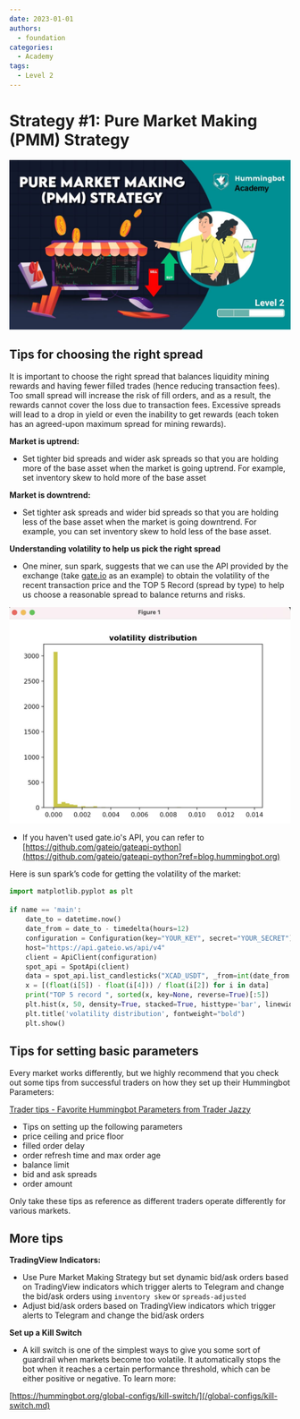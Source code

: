 ```yaml
---
date: 2023-01-01
authors:
  - foundation
categories:
  - Academy
tags:
  - Level 2
---
```


# Strategy #1: Pure Market Making (PMM) Strategy
![cover](cover.jpg)

## Tips for choosing the right spread

It is important to choose the right spread that balances liquidity mining rewards and having fewer filled trades (hence reducing transaction fees). Too small spread will increase the risk of fill orders, and as a result, the rewards cannot cover the loss due to transaction fees. Excessive spreads will lead to a drop in yield or even the inability to get rewards (each token has an agreed-upon maximum spread for mining rewards).

<!-- more -->

**Market is uptrend:**

- Set tighter bid spreads and wider ask spreads so that you are holding more of the base asset when the market is going uptrend. For example, set inventory skew to hold more of the base asset

**Market is downtrend:**

- Set tighter ask spreads and wider bid spreads so that you are holding less of the base asset when the market is going downtrend. For example, you can set inventory skew to hold less of the base asset.

**Understanding volatility to help us pick the right spread**

- One miner, sun spark, suggests that we can use the API provided by the exchange (take [gate.io](http://gate.io/?ref=blog.hummingbot.org) as an example) to obtain the volatility of the recent transaction price and the TOP 5 Record (spread by type) to help us choose a reasonable spread to balance returns and risks.

![Screenshot 2022-03-09 at 5.36.51 PM](image_1.jpg)

- If you haven't used gate.io's API, you can refer to [https://github.com/gateio/gateapi-python](https://github.com/gateio/gateapi-python?ref=blog.hummingbot.org)

Here is sun spark’s code for getting the volatility of the market:

```python
import matplotlib.pyplot as plt

if name == 'main':
    date_to = datetime.now()
    date_from = date_to - timedelta(hours=12)
    configuration = Configuration(key="YOUR_KEY", secret="YOUR_SECRET")
    host="https://api.gateio.ws/api/v4"
    client = ApiClient(configuration)
    spot_api = SpotApi(client)
    data = spot_api.list_candlesticks("XCAD_USDT", _from=int(date_from.timestamp()), to=int(date_to.timestamp()), interval="1m")
    x = [(float(i[5]) - float(i[4])) / float(i[2]) for i in data]
    print("TOP 5 record ", sorted(x, key=None, reverse=True)[:5])
    plt.hist(x, 50, density=True, stacked=True, histtype='bar', linewidth=3, color='y')
    plt.title('volatility distribution', fontweight="bold")
    plt.show()
```

## Tips for setting basic parameters

Every market works differently, but we highly recommend that you check out some tips from successful traders on how they set up their Hummingbot Parameters:

[Trader tips - Favorite Hummingbot Parameters from Trader Jazzy](https://www.notion.so/Trader-tips-Favorite-Hummingbot-Parameters-from-Trader-Jazzy-feeac3c2937d450b8a04855d1e83d18b?ref=blog.hummingbot.org)

- Tips on setting up the following parameters
- price ceiling and price floor
- filled order delay
- order refresh time and max order age
- balance limit
- bid and ask spreads
- order amount

Only take these tips as reference as different traders operate differently for various markets.

## **More tips**

**TradingView Indicators:**

- Use Pure Market Making Strategy but set dynamic bid/ask orders based on TradingView indicators which trigger alerts to Telegram and change the bid/ask orders using `inventory skew` or `spreads-adjusted`
- Adjust bid/ask orders based on TradingView indicators which trigger alerts to Telegram and change the bid/ask orders

**Set up a Kill Switch**

- A kill switch is one of the simplest ways to give you some sort of guardrail when markets become too volatile. It automatically stops the bot when it reaches a certain performance threshold, which can be either positive or negative. To learn more:

[https://hummingbot.org/global-configs/kill-switch/](/global-configs/kill-switch.md)
